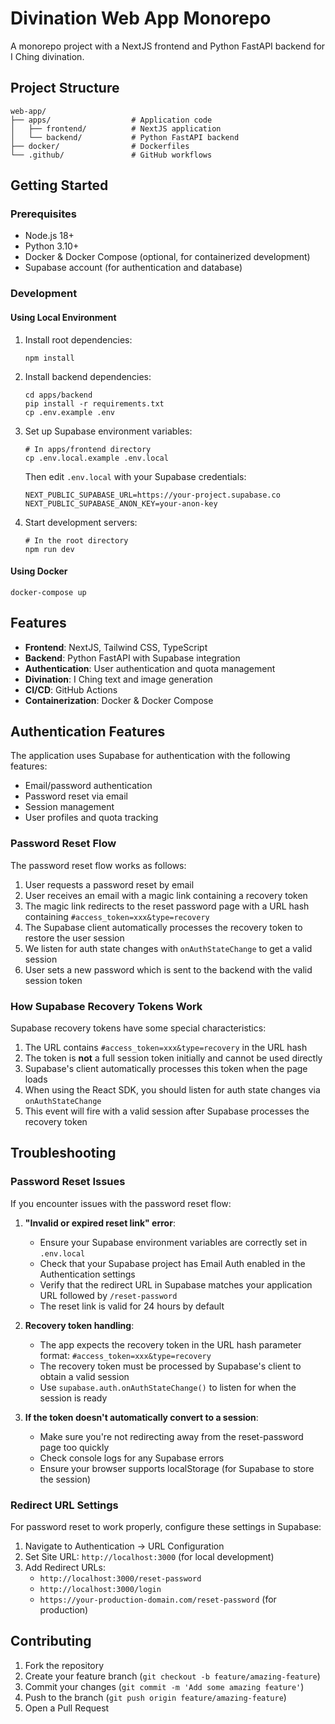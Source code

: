 # Divination Web App Monorepo

A monorepo project with a NextJS frontend and Python FastAPI backend for I Ching divination.

## Project Structure

```
web-app/
├── apps/                  # Application code
│   ├── frontend/          # NextJS application
│   └── backend/           # Python FastAPI backend
├── docker/                # Dockerfiles
└── .github/               # GitHub workflows
```

## Getting Started

### Prerequisites

- Node.js 18+
- Python 3.10+
- Docker & Docker Compose (optional, for containerized development)
- Supabase account (for authentication and database)

### Development

#### Using Local Environment

1. Install root dependencies:

   ```
   npm install
   ```

2. Install backend dependencies:

   ```
   cd apps/backend
   pip install -r requirements.txt
   cp .env.example .env
   ```

3. Set up Supabase environment variables:

   ```
   # In apps/frontend directory
   cp .env.local.example .env.local
   ```

   Then edit `.env.local` with your Supabase credentials:

   ```
   NEXT_PUBLIC_SUPABASE_URL=https://your-project.supabase.co
   NEXT_PUBLIC_SUPABASE_ANON_KEY=your-anon-key
   ```

4. Start development servers:
   ```
   # In the root directory
   npm run dev
   ```

#### Using Docker

```
docker-compose up
```

## Features

- **Frontend**: NextJS, Tailwind CSS, TypeScript
- **Backend**: Python FastAPI with Supabase integration
- **Authentication**: User authentication and quota management
- **Divination**: I Ching text and image generation
- **CI/CD**: GitHub Actions
- **Containerization**: Docker & Docker Compose

## Authentication Features

The application uses Supabase for authentication with the following features:

- Email/password authentication
- Password reset via email
- Session management
- User profiles and quota tracking

### Password Reset Flow

The password reset flow works as follows:

1. User requests a password reset by email
2. User receives an email with a magic link containing a recovery token
3. The magic link redirects to the reset password page with a URL hash containing `#access_token=xxx&type=recovery`
4. The Supabase client automatically processes the recovery token to restore the user session
5. We listen for auth state changes with `onAuthStateChange` to get a valid session
6. User sets a new password which is sent to the backend with the valid session token

### How Supabase Recovery Tokens Work

Supabase recovery tokens have some special characteristics:

1. The URL contains `#access_token=xxx&type=recovery` in the URL hash
2. The token is **not** a full session token initially and cannot be used directly
3. Supabase's client automatically processes this token when the page loads
4. When using the React SDK, you should listen for auth state changes via `onAuthStateChange`
5. This event will fire with a valid session after Supabase processes the recovery token

## Troubleshooting

### Password Reset Issues

If you encounter issues with the password reset flow:

1. **"Invalid or expired reset link" error**:

   - Ensure your Supabase environment variables are correctly set in `.env.local`
   - Check that your Supabase project has Email Auth enabled in the Authentication settings
   - Verify that the redirect URL in Supabase matches your application URL followed by `/reset-password`
   - The reset link is valid for 24 hours by default

2. **Recovery token handling**:

   - The app expects the recovery token in the URL hash parameter format: `#access_token=xxx&type=recovery`
   - The recovery token must be processed by Supabase's client to obtain a valid session
   - Use `supabase.auth.onAuthStateChange()` to listen for when the session is ready

3. **If the token doesn't automatically convert to a session**:
   - Make sure you're not redirecting away from the reset-password page too quickly
   - Check console logs for any Supabase errors
   - Ensure your browser supports localStorage (for Supabase to store the session)

### Redirect URL Settings

For password reset to work properly, configure these settings in Supabase:

1. Navigate to Authentication → URL Configuration
2. Set Site URL: `http://localhost:3000` (for local development)
3. Add Redirect URLs:
   - `http://localhost:3000/reset-password`
   - `http://localhost:3000/login`
   - `https://your-production-domain.com/reset-password` (for production)

## Contributing

1. Fork the repository
2. Create your feature branch (`git checkout -b feature/amazing-feature`)
3. Commit your changes (`git commit -m 'Add some amazing feature'`)
4. Push to the branch (`git push origin feature/amazing-feature`)
5. Open a Pull Request
